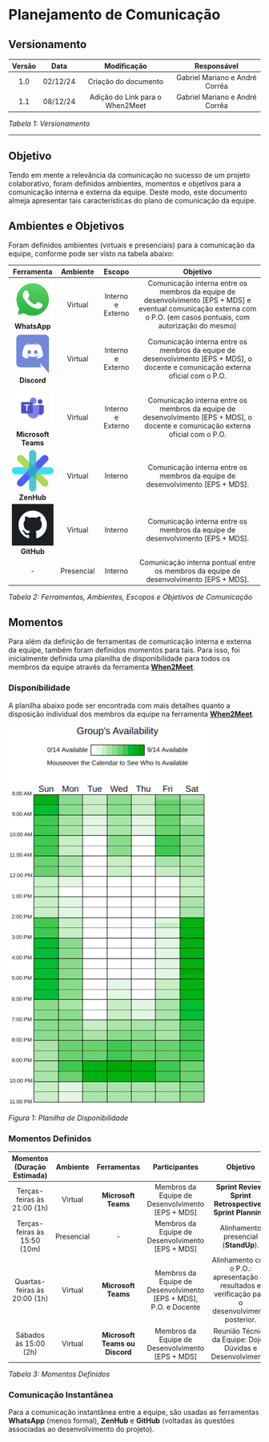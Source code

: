 # Planejamento de Comunicação

## Versionamento

| **Versão** | **Data** | **Modificação** | **Responsável** |
| :-: | :-: | :-: | :-: |
| 1.0 | 02/12/24 | Criação do documento | Gabriel Mariano e André Corrêa |
| 1.1 | 08/12/24 | Adição do Link para o When2Meet | Gabriel Mariano e André Corrêa |

*Tabela 1: Versionamento*

---

## Objetivo

Tendo em mente a relevância da comunicação no sucesso de um projeto colaborativo, foram definidos ambientes, momentos e objetivos para a comunicação interna e externa da equipe. Deste modo, este documento almeja apresentar tais características do plano de comunicação da equipe.

## Ambientes e Objetivos

Foram definidos ambientes (virtuais e presenciais) para a comunicação da equipe, conforme pode ser visto na tabela abaixo:

| **Ferramenta** | **Ambiente** | **Escopo** | **Objetivo** |
| :-: | :-: | :-: | :-: |
| <img src="../../assets/logos/wpp.png" alt="WhatsApp" width="100"/> </br> **WhatsApp** | Virtual | Interno e Externo | Comunicação interna entre os membros da equipe de desenvolvimento [EPS + MDS] e eventual comunicação externa com o P.O. (em casos pontuais, com autorização do mesmo) |
| <img src="../../assets/logos/disc.png" alt="Discord" width="100"/> </br> **Discord** | Virtual | Interno e Externo | Comunicação interna entre os membros da equipe de desenvolvimento [EPS + MDS], o docente e comunicação externa oficial com o P.O. |
| <img src="../../assets/logos/teams.png" alt="Teams" width="100"/> </br> **Microsoft Teams** | Virtual | Interno e Externo | Comunicação interna entre os membros da equipe de desenvolvimento [EPS + MDS], o docente e comunicação externa oficial com o P.O. |
| <img src="../../assets/logos/zenhub.svg" alt="ZenHub" width="100"/> </br> **ZenHub** | Virtual | Interno | Comunicação interna entre os membros da equipe de desenvolvimento [EPS + MDS]. |
| <img src="../../assets/logos/github.png" alt="GitHub" width="100"/> </br> **GitHub** | Virtual | Interno | Comunicação interna entre os membros da equipe de desenvolvimento [EPS + MDS]. |
| - | Presencial | Interno | Comunicação interna pontual entre os membros da equipe de desenvolvimento [EPS + MDS]. |

*Tabela 2: Ferramentas, Ambientes, Escopos e Objetivos de Comunicação*

## Momentos

Para além da definição de ferramentas de comunicação interna e externa da equipe, também foram definidos momentos para tais. Para isso, foi inicialmente definida uma planilha de disponibilidade para todos os membros da equipe através da ferramenta [**When2Meet**](https://www.when2meet.com/).

### Disponibilidade

A planilha abaixo pode ser encontrada com mais detalhes quanto a disposição individual dos membros da equipe na ferramenta [**When2Meet**](https://www.when2meet.com/?27101755-Ux3Wx).

<img src="../../assets/disponibilidade.png" alt="Planilha de Disponibilidade" width="400"/>

*Figura 1: Planilha de Disponibilidade*

### Momentos Definidos

| **Momentos (Duração Estimada)** | **Ambiente** | **Ferramentas** | **Participantes** | **Objetivo** |
| :-: | :-: | :-: | :-: | :-: |
| Terças-feiras às 21:00 (1h) | Virtual | **Microsoft Teams** | Membros da Equipe de Desenvolvimento [EPS + MDS] | **Sprint Review**, **Sprint Retrospective** e **Sprint Planning**. |
| Terças-feiras às 15:50 (10m) | Presencial | - | Membros da Equipe de Desenvolvimento [EPS + MDS] | Alinhamento presencial (**StandUp**). |
| Quartas-feiras às 20:00 (1h) | Virtual | **Microsoft Teams** | Membros da Equipe de Desenvolvimento [EPS + MDS], P.O. e Docente | Alinhamento com o P.O.: apresentação de resultados e verificação para o desenvolvimento posterior. |
| Sábados às 15:00 (2h) | Virtual | **Microsoft Teams ou Discord** | Membros da Equipe de Desenvolvimento [EPS + MDS] | Reunião Técnica da Equipe: Dojôs, Dúvidas e Desenvolvimento. |

*Tabela 3: Momentos Definidos*

### Comunicação Instantânea

Para a comunicação instantânea entre a equipe, são usadas as ferramentas **WhatsApp** (menos formal), **ZenHub** e **GitHub** (voltadas às questões associadas ao desenvolvimento do projeto).
